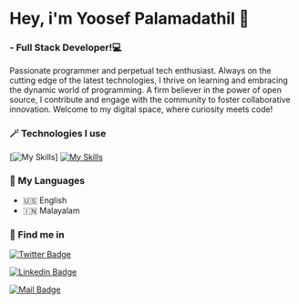 # Hey, i'm Yoosef Palamadathil 👋

###  - Full Stack Developer!💻

Passionate programmer and perpetual tech enthusiast. Always on the cutting edge of the latest technologies, I thrive on learning and embracing the dynamic world of programming. A firm believer in the power of open source, I contribute and engage with the community to foster collaborative innovation. Welcome to my digital space, where curiosity meets code!


### 🪄 Technologies I use

<!-- TODO: Make technologies links takes you to repositories -->

[![My Skills](https://skills.thijs.gg/icons?i=html,css,js,sass,typescript,angular,react,java,jquery,bootstrap,tailwind,materialui,nodejs,express,webpack,python,wordpress&theme=light)]
[![My Skills](https://skillicons.dev/icons?i=html,css,js,sass,typescript,angular,react,java,jquery,bootstrap,tailwind,materialui,nodejs,express,webpack,python,wordpress&theme=light)](https://skillicons.dev)

### 🔗 My Languages

- 🇺🇸 English
- 🇮🇳 Malayalam

### 🔦 Find me in
[![Twitter Badge](https://img.shields.io/badge/-@yoosef_palamadathil-1ca0f1?style=flat&labelColor=1ca0f1&logo=twitter&logoColor=white&link=https://twitter.com/y_palamadathil)](https://twitter.com/y_palamadathil) 

[![Linkedin Badge](https://img.shields.io/badge/-Yoosef_Palamadathil-0e76a8?style=flat&labelColor=0e76a8&logo=linkedin&logoColor=white)](https://www.linkedin.com/in/yoosef-palamadathil-3a804bb4/) 

[![Mail Badge](https://img.shields.io/badge/-yoosef_palamadathil-c0392b?style=flat&labelColor=c0392b&logo=gmail&logoColor=white)](mailto:yoosef.palamadathil@gmail.com)


